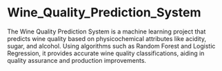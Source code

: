 # Wine_Quality_Prediction_System
The Wine Quality Prediction System is a machine learning project that predicts wine quality based on physicochemical attributes like acidity, sugar, and alcohol. Using algorithms such as Random Forest and Logistic Regression, it provides accurate wine quality classifications, aiding in quality assurance and production improvements.

